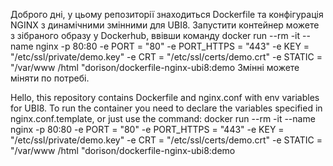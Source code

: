 Доброго дні, у цьому репозиторії знаходиться Dockerfile та конфігурація NGINX з динамічними змінними для UBI8.
Запустити контейнер можете з зібраного образу у Dockerhub, ввівши команду docker run --rm -it --name nginx -p 80:80 -e PORT = "80" -e PORT_HTTPS = "443" -e KEY = "/etc/ssl/private/demo.key" -e CRT = "/etc/ssl/certs/demo.crt" -e STATIC = "/var/www /html "dorison/dockerfile-nginx-ubi8:demo 
Змінні можете міняти по потребі.

Hello, this repository contains Dockerfile and nginx.conf with env variables for UBI8.
To run the container you need to declare the variables specified in nginx.conf.template, or just use the command: docker run --rm -it --name nginx -p 80:80 -e PORT = "80" -e PORT_HTTPS = "443" -e KEY = "/etc/ssl/private/demo.key" -e CRT = "/etc/ssl/certs/demo.crt" -e STATIC = "/var/www /html "dorison/dockerfile-nginx-ubi8:demo
